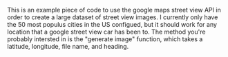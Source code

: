   This is an example piece of code to use the google maps street view API in order to create a large dataset of street view images. 
I currently only have the 50 most populus cities in the US configued, but it should work for any location that a google street view
car has been to. The method you're probably intersted in is the "generate image" function, which takes a latitude, longitude, 
file name, and heading.
